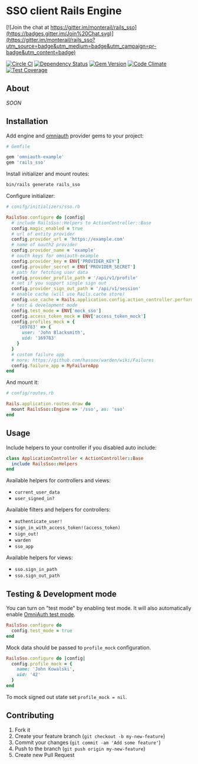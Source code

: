 # SSO client Rails Engine

[![Join the chat at https://gitter.im/monterail/rails_sso](https://badges.gitter.im/Join%20Chat.svg)](https://gitter.im/monterail/rails_sso?utm_source=badge&utm_medium=badge&utm_campaign=pr-badge&utm_content=badge)

[![Circle CI](https://circleci.com/gh/monterail/rails_sso/tree/master.svg?style=shield&circle-token=237c44548fb2c2597bcd0bc7b1dd99c81329e574)](https://circleci.com/gh/monterail/rails_sso/tree/master)
[![Dependency Status](https://gemnasium.com/monterail/rails_sso.svg)](https://gemnasium.com/monterail/rails_sso)
[![Gem Version](https://badge.fury.io/rb/rails_sso.svg)](http://badge.fury.io/rb/rails_sso)
[![Code Climate](https://codeclimate.com/github/monterail/rails_sso/badges/gpa.svg)](https://codeclimate.com/github/monterail/rails_sso)
[![Test Coverage](https://codeclimate.com/github/monterail/rails_sso/badges/coverage.svg)](https://codeclimate.com/github/monterail/rails_sso)

## About

*SOON*

## Installation

Add engine and [omniauth](https://github.com/intridea/omniauth-oauth2) provider gems to your project:

```ruby
# Gemfile

gem 'omniauth-example'
gem 'rails_sso'
```

Install initializer and mount routes:

```bash
bin/rails generate rails_sso
```

Configure initializer:

```ruby
# conifg/initializers/sso.rb

RailsSso.configure do |config|
  # include RailsSso::Helpers to ActionController::Base
  config.magic_enabled = true
  # url of entity provider
  config.provider_url = 'https://example.com'
  # name of oauth2 provider
  config.provider_name = 'example'
  # oauth keys for omniauth-example
  config.provider_key = ENV['PROVIDER_KEY']
  config.provider_secret = ENV['PROVIDER_SECRET']
  # path for fetching user data
  config.provider_profile_path = '/api/v1/profile'
  # set if you support single sign out
  config.provider_sign_out_path = '/api/v1/session'
  # enable cache (will use Rails.cache store)
  config.use_cache = Rails.application.config.action_controller.perform_caching
  # test & development mode
  config.test_mode = ENV['mock_sso']
  config.access_token_mock = ENV['access_token_mock']
  config.profiles_mock = {
    '169783' => {
      user: 'John Blacksmith',
      uid: '169783'
    }
  }
  # custom failure app
  # more: https://github.com/hassox/warden/wiki/Failures
  config.failure_app = MyFailureApp
end
```

And mount it:

```ruby
# config/routes.rb

Rails.application.routes.draw do
  mount RailsSso::Engine => '/sso', as: 'sso'
end
```

## Usage

Include helpers to your controller if you disabled auto include:

```ruby
class ApplicationController < ActionController::Base
  include RailsSso::Helpers
end
```

Available helpers for controllers and views:

* `current_user_data`
* `user_signed_in?`

Available filters and helpers for controllers:

* `authenticate_user!`
* `sign_in_with_access_token!(access_token)`
* `sign_out!`
* `warden`
* `sso_app`

Available helpers for views:

* `sso.sign_in_path`
* `sso.sign_out_path`

## Testing & Development mode

You can turn on "test mode" by enabling test mode. It will also automatically enable [OmniAuth test mode](https://github.com/intridea/omniauth/wiki/Integration-Testing).

```ruby
RailsSso.configure do
  config.test_mode = true
end
```

Mock data should be passed to `profile_mock` configuration.

```ruby
RailsSso.configure do |config|
  config.profile_mock = {
    name: 'John Kowalski',
    uid: '42'
  }
end
```

To mock signed out state set `profile_mock = nil`.

## Contributing

1. Fork it
2. Create your feature branch (`git checkout -b my-new-feature`)
3. Commit your changes (`git commit -am 'Add some feature'`)
4. Push to the branch (`git push origin my-new-feature`)
5. Create new Pull Request

